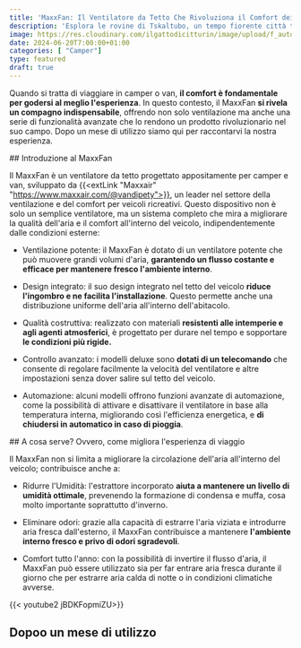 ```yaml
---
title: 'MaxxFan: Il Ventilatore da Tetto Che Rivoluziona il Comfort dei Viaggi'
description: 'Esplora le rovine di Tskaltubo, un tempo fiorente città termale in Georgia. Scopri il suo passato glorioso, il declino doloroso e l''atmosfera suggestiva di un luogo sospeso nel tempo.'
image: https://res.cloudinary.com/ilgattodicitturin/image/upload/f_auto,q_auto,w_800,dpr_auto/v1713011125/Articoli/Direzione%20giappone/Direzione19/ushguli-dall-alto_hzhbkm.jpg
date: 2024-06-20T7:00:00+01:00
categories: [ "Camper"]
type: featured  
draft: true
---
```


Quando si tratta di viaggiare in camper o van, **il comfort è fondamentale per godersi al meglio l'esperienza**. In questo contesto, il MaxxFan **si rivela un compagno indispensabile**, offrendo non solo ventilazione ma anche una serie di funzionalità avanzate che lo rendono un prodotto rivoluzionario nel suo campo. Dopo un mese di utilizzo siamo qui per raccontarvi la nostra esperienza.

## Introduzione al MaxxFan

Il MaxxFan è un ventilatore da tetto progettato appositamente per camper e van, sviluppato da {{<extLink "Maxxair" "https://www.maxxair.com/@vandipety">}}, un leader nel settore della ventilazione e del comfort per veicoli ricreativi. Questo dispositivo non è solo un semplice ventilatore, ma un sistema completo che mira a migliorare la qualità dell'aria e il comfort all'interno del veicolo, indipendentemente dalle condizioni esterne:

- Ventilazione potente: il MaxxFan è dotato di un ventilatore potente che può muovere grandi volumi d'aria, **garantendo un flusso costante e efficace per mantenere fresco l'ambiente interno**.

- Design integrato: il suo design integrato nel tetto del veicolo **riduce l'ingombro e ne facilita l'installazione**. Questo permette anche una distribuzione uniforme dell'aria all'interno dell'abitacolo.

- Qualità costruttiva: realizzato con materiali **resistenti alle intemperie e agli agenti atmosferici**, è progettato per durare nel tempo e sopportare **le condizioni più rigide.**

- Controllo avanzato: i modelli deluxe sono **dotati di un telecomando** che consente di regolare facilmente la velocità del ventilatore e altre impostazioni senza dover salire sul tetto del veicolo.

- Automazione: alcuni modelli offrono funzioni avanzate di automazione, come la possibilità di attivare e disattivare il ventilatore in base alla temperatura interna, migliorando così l'efficienza energetica, e **di chiudersi in automatico in caso di pioggia**.

## A cosa serve? Ovvero, come migliora l'esperienza di viaggio

Il MaxxFan non si limita a migliorare la circolazione dell'aria all'interno del veicolo; contribuisce anche a:

- Ridurre l'Umidità: l'estrattore incorporato **aiuta a mantenere un livello di umidità ottimale**, prevenendo la formazione di condensa e muffa, cosa molto importante soprattutto d'inverno.

- Eliminare odori: grazie alla capacità di estrarre l'aria viziata e introdurre aria fresca dall'esterno, il MaxxFan contribuisce a mantenere **l'ambiente interno fresco e privo di odori sgradevoli**. 

- Comfort tutto l'anno: con la possibilità di invertire il flusso d'aria, il MaxxFan può essere utilizzato sia per far entrare aria fresca durante il giorno che per estrarre aria calda di notte o in condizioni climatiche avverse.

{{< youtube2 jBDKFopmiZU>}}

## Dopoo un mese di utilizzo